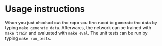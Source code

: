 # Usage instructions
When you just checked out the repo you first need to generate the data by typing `make generate_data`.
Afterwards, the network can be trained with `make train` and evaluated with `make eval`.
The unit tests can be run by typing `make run_tests`.
